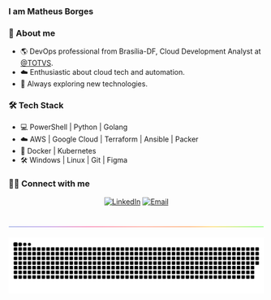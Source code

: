### I am Matheus Borges

### 🧙 About me

* 🌎 DevOps professional from Brasília-DF, Cloud Development Analyst at <a href="https://www.totvs.com" target="_blank">@TOTVS</a>.
* ☁️ Enthusiastic about cloud tech and automation.
* 🚀 Always exploring new technologies.

### 🛠 Tech Stack

* 💻 PowerShell | Python | Golang
* ☁️ AWS | Google Cloud | Terraform | Ansible | Packer
* 🐳 Docker | Kubernetes
* 🛠️ Windows | Linux | Git | Figma

### 🤝🏻 Connect with me

<p align="center">
<a href="https://www.linkedin.com/in/mattborgesdev/"><img alt="LinkedIn" src="https://img.shields.io/badge/LinkedIn-Matheus%20Borges-blue?style=flat-square&logo=linkedin"></a>
<a href="mailto:mattborgesdev@gmail.com"><img alt="Email" src="https://img.shields.io/badge/Email-mattborgesdev@gmail.com-blue?style=flat-square&logo=gmail"></a>
</p>

<br/>

<img align="center" src="https://github.com/mattborgesdev/mattborgesdev/blob/main/images/rainbow-line.png">

![snake game](https://github.com/mattborgesdev/mattborgesdev/blob/main/animations/github-contribution-grid-snake.svg)
